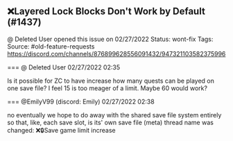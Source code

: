 ## ❌Layered Lock Blocks Don't Work by Default (#1437)
@ Deleted User opened this issue on 02/27/2022
Status: wont-fix
Tags: 
Source: #old-feature-requests https://discord.com/channels/876899628556091432/947321103582375996


=== @ Deleted User 02/27/2022 02:35

Is it possible for ZC to have increase how many quests can be played on one save file? I feel 15 is too meager of a limit. Maybe 60 would work?

=== @EmilyV99 (discord: Emily) 02/27/2022 02:38

no
eventually we hope to do away with the shared save file system entirely
so that, like, each save slot, is its' own save file
(meta) thread name was changed: ❌🔒Save game limit increase
